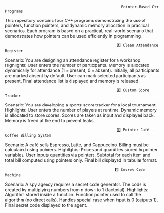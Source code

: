                                                          Pointer-Based C++ Programs

This repository contains four C++ programs demonstrating the use of pointers, function pointers, and dynamic memory allocation in practical scenarios.
Each program is based on a practical, real-world scenario that demonstrates how pointers can be used efficiently in programming.

                                                       1️⃣ Clean Attendance Register
Scenario:
You are designing an attendance register for a workshop.
Highlights:
User enters the number of participants.
Memory is allocated dynamically for attendance (1 = present, 0 = absent).
Initially, all participants are marked absent by default.
User can mark selected participants as present.
Final attendance list is displayed and memory is released.


                                                       2️⃣ Custom Score Tracker
Scenario:
You are developing a sports score tracker for a local tournament.
Highlights:
User enters the number of players at runtime.
Dynamic memory is allocated to store scores.
Scores are taken as input and displayed back.
Memory is freed at the end to prevent leaks.


                                                       3️⃣ Pointer Café – Coffee Billing System

Scenario:
A café sells Espresso, Latte, and Cappuccino. Billing must be calculated using pointers.
Highlights:
Prices and quantities stored in pointer variables.
User inputs quantities via pointers.
Subtotal for each item and total bill computed using pointers only.
Final bill displayed in tabular format.

 
                                                      4️⃣ Secret Code Machine
                  
Scenario:
A spy agency requires a secret code generator. The code is created by multiplying numbers from n down to 1 (factorial).
Highlights:
Algorithm stored inside a function.
Function pointer used to call the algorithm (no direct calls).
Handles special case when input is 0 (outputs 1).
Final secret code displayed to the agent.

